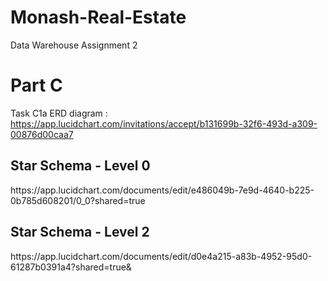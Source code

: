 # Monash-Real-Estate
Data Warehouse Assignment 2

# Part C
Task C1a ERD diagram : https://app.lucidchart.com/invitations/accept/b131699b-32f6-493d-a309-00876d00caa7

<h2>Star Schema - Level 0</h2>
https://app.lucidchart.com/documents/edit/e486049b-7e9d-4640-b225-0b785d608201/0_0?shared=true

<h2>Star Schema - Level 2</h2>
https://app.lucidchart.com/documents/edit/d0e4a215-a83b-4952-95d0-61287b0391a4?shared=true&
